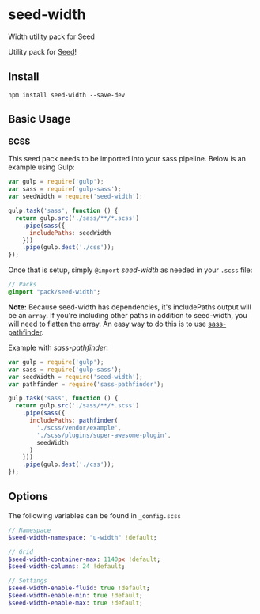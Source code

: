 # seed-width
Width utility pack for Seed

Utility pack for [Seed](https://github.com/helpscout/seed)!

## Install
```
npm install seed-width --save-dev
```


## Basic Usage

### SCSS
This seed pack needs to be imported into your sass pipeline. Below is an example using Gulp:

```javascript
var gulp = require('gulp');
var sass = require('gulp-sass');
var seedWidth = require('seed-width');

gulp.task('sass', function () {
  return gulp.src('./sass/**/*.scss')
    .pipe(sass({
      includePaths: seedWidth
    }))
    .pipe(gulp.dest('./css'));
});
```

Once that is setup, simply `@import` *seed-width* as needed in your `.scss` file:

```sass
// Packs
@import "pack/seed-width";
```

**Note:** Because seed-width has dependencies, it's includePaths output will be an `array`. If you're including other paths in addition to seed-width, you will need to flatten the array. An easy way to do this is to use [sass-pathfinder](https://github.com/itsjonq/sass-pathfinder).

Example with *sass-pathfinder*:

```javascript
var gulp = require('gulp');
var sass = require('gulp-sass');
var seedWidth = require('seed-width');
var pathfinder = require('sass-pathfinder');

gulp.task('sass', function () {
  return gulp.src('./sass/**/*.scss')
    .pipe(sass({
      includePaths: pathfinder(
        './scss/vendor/example',
        './scss/plugins/super-awesome-plugin',
        seedWidth
      )
    }))
    .pipe(gulp.dest('./css'));
});
```

## Options

The following variables can be found in `_config.scss`

```sass
// Namespace
$seed-width-namespace: "u-width" !default;

// Grid
$seed-width-container-max: 1140px !default;
$seed-width-columns: 24 !default;

// Settings
$seed-width-enable-fluid: true !default;
$seed-width-enable-min: true !default;
$seed-width-enable-max: true !default;
```
